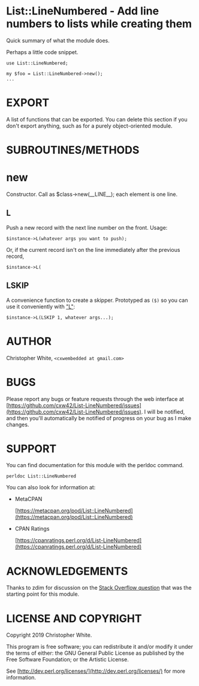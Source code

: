 # List::LineNumbered - Add line numbers to lists while creating them



Quick summary of what the module does.

Perhaps a little code snippet.

    use List::LineNumbered;

    my $foo = List::LineNumbered->new();
    ...

# EXPORT

A list of functions that can be exported.  You can delete this section
if you don't export anything, such as for a purely object-oriented module.

# SUBROUTINES/METHODS

# new

Constructor.  Call as $class->new(\_\_LINE\_\_); each element is one line.

## L

Push a new record with the next line number on the front.  Usage:

    $instance->L(whatever args you want to push);

Or, if the current record isn't on the line immediately after the previous
record,

    $instance->L(

## LSKIP

A convenience function to create a skipper.  Prototyped as `($)` so you can
use it conveniently with ["L"](#l):

    $instance->L(LSKIP 1, whatever args...);

# AUTHOR

Christopher White, `<cxwembedded at gmail.com>`

# BUGS

Please report any bugs or feature requests through the web interface at
[https://github.com/cxw42/List-LineNumbered/issues](https://github.com/cxw42/List-LineNumbered/issues).  I will be notified, and
then you'll automatically be notified of progress on your bug as I make
changes.

# SUPPORT

You can find documentation for this module with the perldoc command.

    perldoc List::LineNumbered

You can also look for information at:

- MetaCPAN

    [https://metacpan.org/pod/List::LineNumbered](https://metacpan.org/pod/List::LineNumbered)

- CPAN Ratings

    [https://cpanratings.perl.org/d/List-LineNumbered](https://cpanratings.perl.org/d/List-LineNumbered)

# ACKNOWLEDGEMENTS

Thanks to zdim for discussion on the
[Stack Overflow question](https://stackoverflow.com/q/50510809/2877364)
that was the starting point for this module.

# LICENSE AND COPYRIGHT

Copyright 2019 Christopher White.

This program is free software; you can redistribute it and/or modify it
under the terms of either: the GNU General Public License as published
by the Free Software Foundation; or the Artistic License.

See [http://dev.perl.org/licenses/](http://dev.perl.org/licenses/) for more information.
